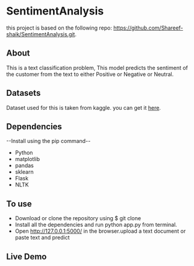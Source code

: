 # SentimentAnalysis
this project is based on the following repo: https://github.com/Shareef-shaik/SentimentAnalysis.git.


## About
 This is a text classification problem, This model predicts the sentiment of the customer from the text to either Positive or Negative or Neutral.
 
## Datasets
 Dataset used for this is taken from kaggle. you can get it [here](https://www.kaggle.com/snap/amazon-fine-food-reviews).

## Dependencies
--Install using the pip command--
* Python
* matplotlib
* pandas
* sklearn
* Flask
* NLTK


## To use

* Download or clone the repository using $ git clone 
* Install all the dependencies and run python app.py from terminal.
* Open http://127.0.0.1:5000/ in the browser.upload a text document or paste text and predict 

## Live  Demo



